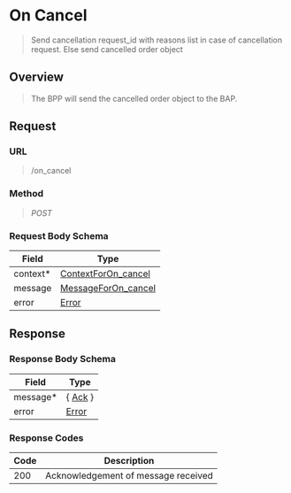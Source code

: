 # On Cancel

> Send cancellation request_id with reasons list in case of cancellation
> request. Else send cancelled order object

## Overview

> The BPP will send the cancelled order object to the BAP.

## Request

### URL

> /on_cancel

### Method

> _POST_

### Request Body Schema

| **Field** | **Type**                                                                             |
| --------- | ------------------------------------------------------------------------------------ |
| context\* | [ContextForOn_cancel](/docs/core-specification/schema-reference/contextforon_cancel) |
| message   | [MessageForOn_cancel](/docs/core-specification/schema-reference/messageforon_cancel) |
| error     | [Error](/docs/core-specification/schema-reference/error)                             |

## Response

### Response Body Schema

| **Field** | **Type**                                                 |
| --------- | -------------------------------------------------------- |
| message\* | { [Ack](/docs/core-specification/schema-reference/ack) } |
| error     | [Error](/docs/core-specification/schema-reference/error) |

### Response Codes

| **Code** | **Description**                     |
| -------- | ----------------------------------- |
| 200      | Acknowledgement of message received |
